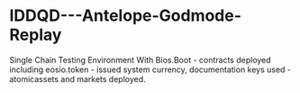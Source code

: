 # IDDQD---Antelope-Godmode-Replay
Single Chain Testing Environment With Bios.Boot - contracts deployed including eosio.token - issued system currency, documentation keys used - atomicassets and markets deployed. 
